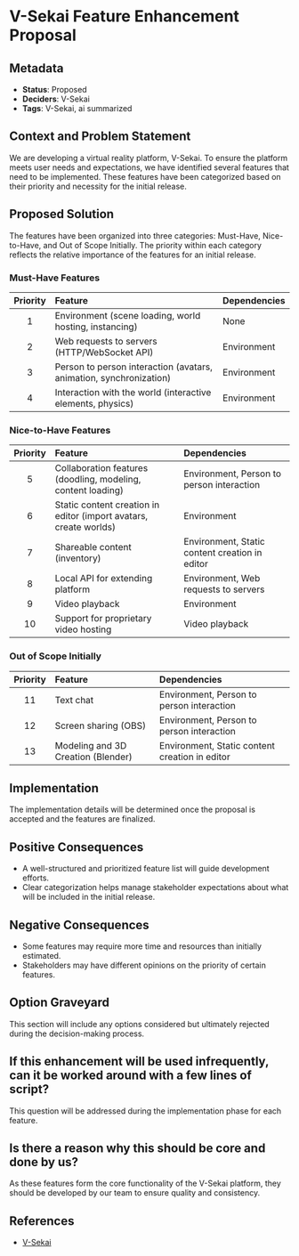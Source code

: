 # V-Sekai Feature Enhancement Proposal

## Metadata

- **Status**: Proposed
- **Deciders**: V-Sekai
- **Tags**: V-Sekai, ai summarized

## Context and Problem Statement

We are developing a virtual reality platform, V-Sekai. To ensure the platform meets user needs and expectations, we have identified several features that need to be implemented. These features have been categorized based on their priority and necessity for the initial release.

## Proposed Solution

The features have been organized into three categories: Must-Have, Nice-to-Have, and Out of Scope Initially. The priority within each category reflects the relative importance of the features for an initial release.

### Must-Have Features

| Priority | Feature | Dependencies |
|:--------:|:-------|:------------|
|    1     | Environment (scene loading, world hosting, instancing) | None |
|    2     | Web requests to servers (HTTP/WebSocket API) | Environment |
|    3     | Person to person interaction (avatars, animation, synchronization) | Environment |
|    4     | Interaction with the world (interactive elements, physics) | Environment |

### Nice-to-Have Features

| Priority | Feature | Dependencies |
|:--------:|:-------|:------------|
|    5     | Collaboration features (doodling, modeling, content loading) | Environment, Person to person interaction |
|    6     | Static content creation in editor (import avatars, create worlds) | Environment |
|    7     | Shareable content (inventory) | Environment, Static content creation in editor |
|    8     | Local API for extending platform | Environment, Web requests to servers |
|    9     | Video playback | Environment |
|   10     | Support for proprietary video hosting | Video playback |

### Out of Scope Initially

| Priority | Feature | Dependencies |
|:--------:|:-------|:------------|
|   11     | Text chat | Environment, Person to person interaction |
|   12     | Screen sharing (OBS) | Environment, Person to person interaction |
|   13     | Modeling and 3D Creation (Blender) | Environment, Static content creation in editor |

## Implementation

The implementation details will be determined once the proposal is accepted and the features are finalized.

## Positive Consequences

- A well-structured and prioritized feature list will guide development efforts.
- Clear categorization helps manage stakeholder expectations about what will be included in the initial release.

## Negative Consequences

- Some features may require more time and resources than initially estimated.
- Stakeholders may have different opinions on the priority of certain features.

## Option Graveyard

This section will include any options considered but ultimately rejected during the decision-making process.

## If this enhancement will be used infrequently, can it be worked around with a few lines of script?

This question will be addressed during the implementation phase for each feature.

## Is there a reason why this should be core and done by us?

As these features form the core functionality of the V-Sekai platform, they should be developed by our team to ensure quality and consistency.

## References

- [V-Sekai](https://v-sekai.org/)